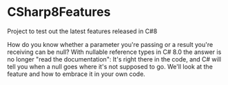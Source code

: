 # CSharp8Features
Project to test out the latest features released in C#8 


How do you know whether a parameter you're passing or a result you're receiving can be null? With nullable reference types in C# 8.0 the answer is no longer "read the documentation": It's right there in the code, and C# will tell you when a null goes where it's not supposed to go. We'll look at the feature and how to embrace it in your own code.